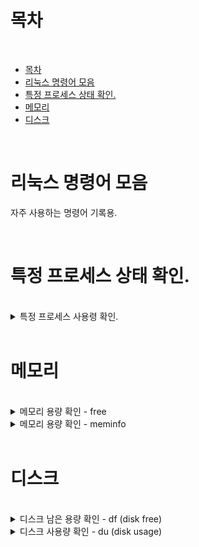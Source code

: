 # 목차

<br>

- [목차](#목차)
- [리눅스 명령어 모음](#리눅스-명령어-모음)
- [특정 프로세스 상태 확인.](#특정-프로세스-상태-확인)
- [메모리](#메모리)
- [디스크](#디스크)

<br>

# 리눅스 명령어 모음
자주 사용하는 명령어 기록용.

<br>

# 특정 프로세스 상태 확인.

<br>

<details>
  <summary>특정 프로세스 사용령 확인.</summary>
  
  ---
  
  * ps 명령어로 확인.
    * `ps -eo user,pid,ppid,rss,size,vsize,pmem,pcpu,time,cmd --sort -rss | head -n 11`: 현재 실행중인 프로세스의 메모리 사용량으로 정렬후 PID와 각종 메모리 사용률 및 프로세스 상세하게 출력.
  * top 명령어로 확인.
    * `top` 명령어로 프로세스 상태창 들어간후, `Shift + m`으로 메모리 사용량순 정렬.
    * `top -d 1 | egrep "{PID}|systemd"`: 1초마다 특정 프로세스의 메모리 사용량 체크. (cpu도 같이 확인가능)
  
  ---
</details>

<br>

# 메모리

<br>

<details>
  <summary>메모리 용량 확인 - free</summary>
  
  ---
  
  * `free`: 시스템의 전체 (total) 여유 (availabel) 메모리등의 정보를 보여줌.
    * KB단위로 메모리 크기를 보여준다.
  * `free - h`: 메모리 크기를 더 읽기 좋은 단위로 변환해서 보여준다.
  
  ---
</details>

<details>
  <summary>메모리 용량 확인 - meminfo</summary>
  
  ---
  
  * `cat /proc/meminfo`: 메모리 정보 확인.
  * `cat /proc/meminfo | grep MemTotal`: 전체 메모리 용량 확인.

  > 자주 사용되지않는 명령어. 실제론 `free`를 많이 사용한다. 간혹 메모리의 정보를 확인하기위해 사용함.
  
  ---
</details>

<br>

# 디스크

<br>

<details>
  <summary>디스크 남은 용량 확인 - df (disk free)</summary>
  
  ---
  
  * `df`: 디스크 남은 용량 확인
  * `df -k`: KB단위로 남은 용량 확인
  * `df -m`: MB단위로 남은 용량 확인
  * `df -h`: GB단위로 남은 용량을 깔끔하게 확인.
  * `df .`: 현재 위치한 디렉토리가 포함된 파티션의 남은 용량 확인

  ---
</details>

<details>
  <summary>디스크 사용량 확인 - du (disk usage)</summary>
  
  ---
  
  * `du`: 현재 디렉토리에서 서브 디렉토리까지 용량 확인
  * `du -a`: 현재 디렉토리의 사용량 파일 단위로 출력
  * `du -s`: 총 사용량
  * `du -h`: du 명령어 깔끔하게 확인.
  * `du -h --max-depth=1`: 한단계 서브 디렉토리 기준으로 du -h 명령확인. (가장 유용)
  * `du -sh *`: 한단계 서브 디렉토리 기준으로 확인.
  
  ---
</details>

<br>



